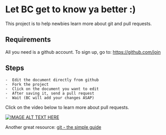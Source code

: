 # Let BC get to know ya better :)

This project is to help newbies learn more about git and pull requests.

## Requirements
All you need is a github account. To sign up, go to: https://github.com/join

## Steps
    -  Edit the document directly from github
    -  Fork the project
    -  Click on the document you want to edit
    -  After saving it, send a pull request
    -  Wait (BC will add your changes ASAP)


Click on the video below to learn more about pull requests.

[![IMAGE ALT TEXT HERE](http://img.youtube.com/vi/YTbRzhQju4c/0.jpg)](http://www.youtube.com/watch?v=YTbRzhQju4c)


Another great resource: [git - the simple guide](http://rogerdudler.github.io/git-guide/)